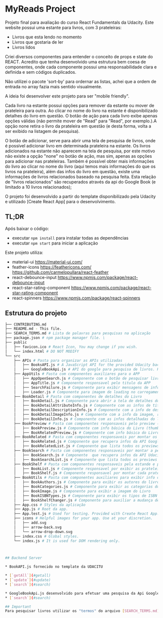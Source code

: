 # MyReads Project

Projeto final para avaliação do curso React Fundamentals da Udacity. Este website possui uma estante para livros, com 3 prateleiras:
* Livros que esta lendo no momento
* Livros que gostaria de ler
* Livros lidos

Criei diversos componentes para entender o conceito de props e state do REACT. Acredito que tenha desenvolvido uma estrutura bem coesa de componentes, onde cada componente possui uma responsabilidade clara e definida e sem códigos duplicados.

Não utilizei o pacote 'sort-by' para ordernar as listas, achei que a ordem de entrada no array fazia mais sentido visualmente.

A ideia foi desenvolver este projeto para ser "mobile friendly".

Cada livro na estante possui opções para remover da estante ou mover de prateleira para outra. Ao clicar no nome do livro na estante é disponibilizado detalhes do livro em questão. O botão de ação para cada livro exibe apenas opções válidas (não permite
mover de "Read" para "Read", por exemplo.).A opção none retira o livro da prateleira em questão (e desta forma, volta a ser exibido na listagem de pesquisa).

O botão de adicionar, serve para abrir uma tela de pesquisa de livros, onde é possível adicionar livro em determinada prateleira na estante. Os livros adicionados na estante não aparecem na tela de pesquisa, por este motivo não existe a opção "none" no botão de ação, mas sim, apenas as opções para adicionar nas prateleiras. Também é possível obter mais informações do livro ao clicar no nome do livro (aqui temos mais informações do que os livros na prateleira), além das infos do livro em questão, existe uma informações de livros relacionados baseado na pesquisa feita. Esta relação de "livros relacionados" são recuperados através da api do Google Book (e limitado a 10 livros relacionados);

O projeto foi desenvolvido a partir do template disponibilizado pela Udacity e utilizado [Create React App] para o desenvolvimento.

## TL;DR

Após baixar o código:
* executar `npm install` para instalar todas as dependências 
* executar `npm start` para iniciar a aplicação

Este projeto utiliza:
* material-ui https://material-ui.com/
* feather-icons https://feathericons.com/  https://github.com/carmelopullara/react-feather
* react-debounce-input https://www.npmjs.com/package/react-debounce-input
* react-star-rating-component https://www.npmjs.com/package/react-star-rating-component
* react-spinners https://www.npmjs.com/package/react-spinners

## Estrutura do projeto
```bash
├── CONTRIBUTING.md
├── README.md - This file.
├── SEARCH_TERMS.md # Lista de palavras para pesquisas na aplicação
├── package.json # npm package manager file. \
├── public
│   ├── favicon.ico # React Icon, You may change if you wish.
│   └── index.html # DO NOT MODIFY
└── src
    ├── APIs # Pasta para organizar as APIs utilizadas
    │   ├── BooksAPI.js # A JavaScript API for the provided Udacity backend.
    │   ├── GoogleBookApi.js # API do google para pesquisa de livros. Retorna 10 livros na chamada
    ├── AppUtils # Pasta com componentes auxiliares para o APP
    │   ├── AppOpenSearch.js # Componente com o botão de pesquisar livros na BookAPI
    │   ├── AppTitle.js # Componente responsavel pelo titulo da APP
    │   ├── SearchFailure.js # Componente para exibir mensagens de info para o Usuário
    │   ├── Loader.js # Componente para imagem de loading no carregamento de resultado
    ├── BookDetail # Pasta com componentes de detalhes do Livro
    │   ├── BookDetail.js # Componente para abrir a tela de detalhes do livro
    │   ├── BookDetailAttributeInfo.js # Componente com as infos de titulo/subtitulo, autores, paginas, editora, etc
    │   ├── BookDetailDescriptionInfo.js # Componente com a info de descrição do livro/sumário
    │   ├── BookDetailImageInfo.js # Componente com a info da imagem, ratings e ISBNs
    │   ├── BookDetailInfo.js # Componente com as infos detalhadas do livro
    ├── BookPreview # Pasta com componentes responsaveis pelo preview (info básica do livro)
    │   ├── BookPreview.js # Componente com info básica do Livro (thumbnail, titulo, autores, etc)
    │   ├── BookRelatedPreview.js # Componente com info básica do Livro relacionado (thumbnail, titulo, autores, etc)
    ├── BookRelated # Pasta com componentes responsaveis por montar os livros relacionados
    │   ├── BookRelated.js # Componente que recupera infos da API Google
    │   ├── BookRelatedList.js # Componente que lista todos os previews dos livros recuperados da API Google
    ├── BookSearch # Pasta com componentes responsaveis por montar a pesquisa dos livros
    │   ├── BookSearch.js # Componente  que recupera infos da API Udacity
    │   ├── BookSearchList.js # Componente que lista todos os previews dos livros recuperados da API Udacity
    ├── BookShelf # Pasta com componentes responsaveis pela estande e prateleiras do App
    │   ├── BookList.js # Componente responsavel por exibir as prateleiras/estantes de cada tipo de livro
    │   ├── BookShelf.js # Componente responsavel por montar cada prateleira/estante com seus livros
    ├── BookUtils # Pasta com componentes auxiliares para exibir info do livro
    │   ├── BookAuthors.js # Componente para exibir os autores do livro
    │   ├── BookCategories.js # Componente para exibir as categorias do livro
    │   ├── BookImage.js # Componente para exibir a imagem do Livro
    │   ├── BookISBNTypes.js # Componente para exibir os tipos de ISBN do livro
    │   ├── BookShelfChanger.js # Componente para auxiliar a mudança de prateleira/estante do livro
    ├── App.css # Styles da aplicação
    ├── App.js # Root da app.
    ├── App.test.js # Used for testing. Provided with Create React App. Testing is encouraged, but not required.
    ├── icons # Helpful images for your app. Use at your discretion.
    │   ├── add.svg
    │   ├── arrow-back.svg
    │   └── arrow-drop-down.svg
    ├── index.css # Global styles.
    └── index.js # It is used for DOM rendering only.



## Backend Server

* BookAPI.js fornecido no template da UDACITU

* [`getAll`](#getall)
* [`update`](#update)
* [`search`](#search)

* GoogleBookApi.js desenvolvido para efetuar uma pesquisa da Api Google Book, utilizando autenticação por chave.
* [`search`](#search)

## Important
Para pesquisar livros utilizar os "termos" do arquivo [SEARCH_TERMS.md](SEARCH_TERMS.md).


